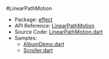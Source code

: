 #LinearPathMotion

* Package: [effect](api:)
* API Reference: [LinearPathMotion](api:effect)
* Source Code: [LinearPathMotion.dart](source:lib/src/effect)
* Samples:
    * [AlbumDemo.dart](source:example/gesture)
    * [Scroller.dart](source:lib/src/gesture)
